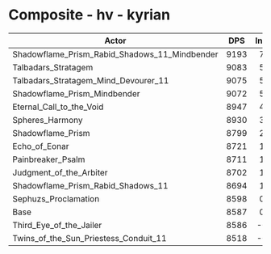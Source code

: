 # Composite - hv - kyrian
| Actor | DPS | Increase |
|---|:---:|:---:|
|Shadowflame_Prism_Rabid_Shadows_11_Mindbender|9193|7.05%|
|Talbadars_Stratagem|9083|5.77%|
|Talbadars_Stratagem_Mind_Devourer_11|9075|5.68%|
|Shadowflame_Prism_Mindbender|9072|5.65%|
|Eternal_Call_to_the_Void|8947|4.19%|
|Spheres_Harmony|8930|3.99%|
|Shadowflame_Prism|8799|2.47%|
|Echo_of_Eonar|8721|1.56%|
|Painbreaker_Psalm|8711|1.44%|
|Judgment_of_the_Arbiter|8702|1.33%|
|Shadowflame_Prism_Rabid_Shadows_11|8694|1.24%|
|Sephuzs_Proclamation|8598|0.12%|
|Base|8587|0.00%|
|Third_Eye_of_the_Jailer|8586|-0.02%|
|Twins_of_the_Sun_Priestess_Conduit_11|8518|-0.81%|
